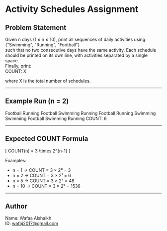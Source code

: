 # Activity Schedules Assignment

## Problem Statement
Given n days (1 ≤ n ≤ 10), print all sequences of daily activities using:  
{"Swimming", "Running", "Football"}  
such that no two consecutive days have the same activity. Each schedule should be printed on its own line, with activities separated by a single space.  
Finally, print:  
COUNT: X

where X is the total number of schedules.

---

## Example Run (n = 2)

Football Running
Football Swimming
Running Football
Running Swimming
Swimming Football
Swimming Running
COUNT: 6

---

## Expected COUNT Formula

\[
COUNT(n) = 3 \times 2^{n-1}
\]

Examples:  
- n = 1 → COUNT = 3 × 2⁰ = 3  
- n = 2 → COUNT = 3 × 2¹ = 6  
- n = 5 → COUNT = 3 × 2⁴ = 48  
- n = 10 → COUNT = 3 × 2⁹ = 1536

---

## Author

Name: Wafaa Alshaikh  
ID: wafaj2017@gmail.com
